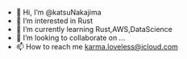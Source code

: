 - 👋 Hi, I’m @katsuNakajima
- 👀 I’m interested in Rust
- 🌱 I’m currently learning Rust,AWS,DataScience
- 💞️ I’m looking to collaborate on ...
- 📫 How to reach me karma.loveless@icloud.com

<!---
katsuNakajima/katsuNakajima is a ✨ special ✨ repository because its `README.md` (this file) appears on your GitHub profile.
You can click the Preview link to take a look at your changes.
--->
